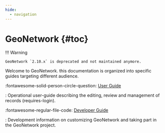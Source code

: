 ```yaml
---
hide:
  - navigation
---
```


# GeoNetwork {#toc}

!!! Warning

    GeoNetwork `2.10.x` is deprecated and not maintained anymore.

Welcome to GeoNetwork. this documentation is organized into specific guides targeting different audience.

<div class="grid cards" markdown>

:fontawesome-solid-person-circle-question:   [User Guide](users/index.md)

: Operational user-guide describing the editing, review and management of records (requires-login).

:fontawesome-regular-file-code:   [Developer Guide](developer/index.md)

: Development information on customizing GeoNetwork and taking part in the GeoNetwork project.


</div>